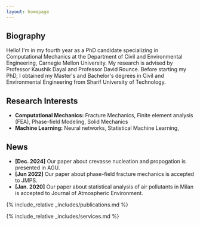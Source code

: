 ```yaml
---
layout: homepage
---
```


## Biography

Hello! I'm in my fourth year as a PhD candidate specializing in Computational Mechanics at the Department of Civil and Environmental Engineering, Carnegie Mellon University. My research is advised by Professor Kaushik Dayal and Professor David Rounce. Before starting my PhD, I obtained my Master's and Bachelor's degrees in Civil and Environmental Engineering from Sharif University of Technology.

## Research Interests

- **Computational Mechanics:** Fracture Mechanics, Finite element analysis (FEA), Phase-field Modeling, Solid Mechanics
- **Machine Learning:** Neural networks, Statistical Machine Learning, 

## News

- **[Dec. 2024]** Our paper about crevasse nucleation and propogation is presented in AGU.
- **[Jun 2022]** Our paper about phase-field fracture mechanics is accepted to JMPS.
- **[Jan. 2020]** Our paper about statistical analysis of air pollutants in Milan is accepted to Journal of Atmospheric Environment.


{% include_relative _includes/publications.md %}

{% include_relative _includes/services.md %}

